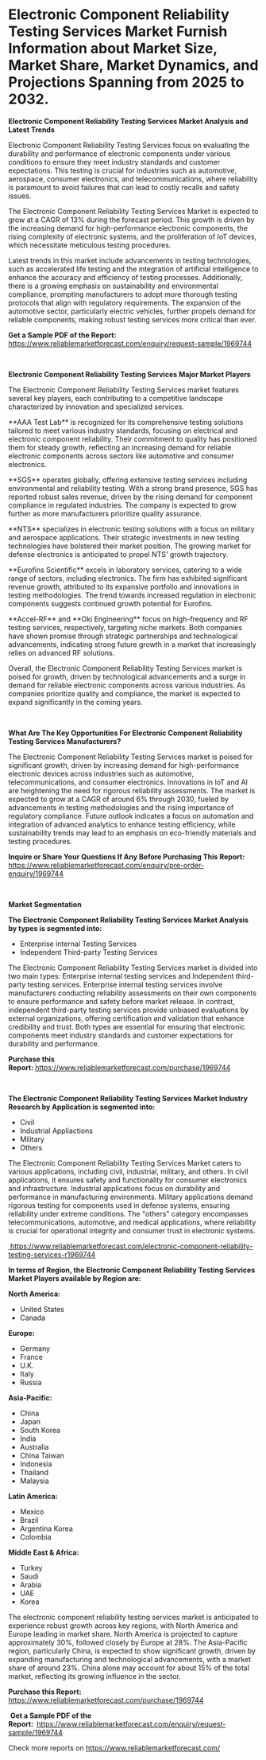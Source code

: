 <p><h1>Electronic Component Reliability Testing Services Market Furnish Information about Market Size, Market Share, Market Dynamics, and Projections Spanning from 2025 to 2032.</h1></p><p><strong>Electronic Component Reliability Testing Services Market Analysis and Latest Trends</strong></p>
<p><p>Electronic Component Reliability Testing Services focus on evaluating the durability and performance of electronic components under various conditions to ensure they meet industry standards and customer expectations. This testing is crucial for industries such as automotive, aerospace, consumer electronics, and telecommunications, where reliability is paramount to avoid failures that can lead to costly recalls and safety issues.</p><p>The Electronic Component Reliability Testing Services Market is expected to grow at a CAGR of 13% during the forecast period. This growth is driven by the increasing demand for high-performance electronic components, the rising complexity of electronic systems, and the proliferation of IoT devices, which necessitate meticulous testing procedures. </p><p>Latest trends in this market include advancements in testing technologies, such as accelerated life testing and the integration of artificial intelligence to enhance the accuracy and efficiency of testing processes. Additionally, there is a growing emphasis on sustainability and environmental compliance, prompting manufacturers to adopt more thorough testing protocols that align with regulatory requirements. The expansion of the automotive sector, particularly electric vehicles, further propels demand for reliable components, making robust testing services more critical than ever.</p></p>
<p><strong>Get a Sample PDF of the Report:&nbsp;</strong> <a href="https://www.reliablemarketforecast.com/enquiry/request-sample/1969744?utm_campaign=3049&utm_medium=2&utm_source=Github&utm_content=ia&utm_term=11032025&utm_id=electronic-component-reliability-testing-services">https://www.reliablemarketforecast.com/enquiry/request-sample/1969744</a></p>
<p>&nbsp;</p>
<p><strong>Electronic Component Reliability Testing Services Major Market Players</strong></p>
<p><p>The Electronic Component Reliability Testing Services market features several key players, each contributing to a competitive landscape characterized by innovation and specialized services. </p><p>**AAA Test Lab** is recognized for its comprehensive testing solutions tailored to meet various industry standards, focusing on electrical and electronic component reliability. Their commitment to quality has positioned them for steady growth, reflecting an increasing demand for reliable electronic components across sectors like automotive and consumer electronics.</p><p>**SGS** operates globally, offering extensive testing services including environmental and reliability testing. With a strong brand presence, SGS has reported robust sales revenue, driven by the rising demand for component compliance in regulated industries. The company is expected to grow further as more manufacturers prioritize quality assurance.</p><p>**NTS** specializes in electronic testing solutions with a focus on military and aerospace applications. Their strategic investments in new testing technologies have bolstered their market position. The growing market for defense electronics is anticipated to propel NTS' growth trajectory.</p><p>**Eurofins Scientific** excels in laboratory services, catering to a wide range of sectors, including electronics. The firm has exhibited significant revenue growth, attributed to its expansive portfolio and innovations in testing methodologies. The trend towards increased regulation in electronic components suggests continued growth potential for Eurofins.</p><p>**Accel-RF** and **Oki Engineering** focus on high-frequency and RF testing services, respectively, targeting niche markets. Both companies have shown promise through strategic partnerships and technological advancements, indicating strong future growth in a market that increasingly relies on advanced RF solutions.</p><p>Overall, the Electronic Component Reliability Testing Services market is poised for growth, driven by technological advancements and a surge in demand for reliable electronic components across various industries. As companies prioritize quality and compliance, the market is expected to expand significantly in the coming years.</p></p>
<p>&nbsp;</p>
<p><strong>What Are The Key Opportunities For Electronic Component Reliability Testing Services Manufacturers?</strong></p>
<p><p>The Electronic Component Reliability Testing Services market is poised for significant growth, driven by increasing demand for high-performance electronic devices across industries such as automotive, telecommunications, and consumer electronics. Innovations in IoT and AI are heightening the need for rigorous reliability assessments. The market is expected to grow at a CAGR of around 6% through 2030, fueled by advancements in testing methodologies and the rising importance of regulatory compliance. Future outlook indicates a focus on automation and integration of advanced analytics to enhance testing efficiency, while sustainability trends may lead to an emphasis on eco-friendly materials and testing procedures.</p></p>
<p><strong>Inquire or Share Your Questions If Any Before Purchasing This Report:</strong> <a href="https://www.reliablemarketforecast.com/enquiry/pre-order-enquiry/1969744?utm_campaign=3049&utm_medium=2&utm_source=Github&utm_content=ia&utm_term=11032025&utm_id=electronic-component-reliability-testing-services">https://www.reliablemarketforecast.com/enquiry/pre-order-enquiry/1969744</a></p>
<p>&nbsp;</p>
<p><strong>Market Segmentation</strong></p>
<p><strong>The Electronic Component Reliability Testing Services Market Analysis by types is segmented into:</strong></p>
<p><ul><li>Enterprise internal Testing Services</li><li>Independent Third-party Testing Services</li></ul></p>
<p><p>The Electronic Component Reliability Testing Services market is divided into two main types: Enterprise internal testing services and Independent third-party testing services. Enterprise internal testing services involve manufacturers conducting reliability assessments on their own components to ensure performance and safety before market release. In contrast, independent third-party testing services provide unbiased evaluations by external organizations, offering certification and validation that enhance credibility and trust. Both types are essential for ensuring that electronic components meet industry standards and customer expectations for durability and performance.</p></p>
<p><strong>Purchase this Report:&nbsp;</strong><a href="https://www.reliablemarketforecast.com/purchase/1969744?utm_campaign=3049&utm_medium=2&utm_source=Github&utm_content=ia&utm_term=11032025&utm_id=electronic-component-reliability-testing-services">https://www.reliablemarketforecast.com/purchase/1969744</a></p>
<p>&nbsp;</p>
<p><strong>The Electronic Component Reliability Testing Services Market Industry Research by Application is segmented into:</strong></p>
<p><ul><li>Civil</li><li>Industrial Appliactions</li><li>Military</li><li>Others</li></ul></p>
<p><p>The Electronic Component Reliability Testing Services Market caters to various applications, including civil, industrial, military, and others. In civil applications, it ensures safety and functionality for consumer electronics and infrastructure. Industrial applications focus on durability and performance in manufacturing environments. Military applications demand rigorous testing for components used in defense systems, ensuring reliability under extreme conditions. The "others" category encompasses telecommunications, automotive, and medical applications, where reliability is crucial for operational integrity and consumer trust in electronic systems.</p></p>
<p><a href="https://www.reliablemarketforecast.com/electronic-component-reliability-testing-services-r1969744?utm_campaign=3049&utm_medium=2&utm_source=Github&utm_content=ia&utm_term=11032025&utm_id=electronic-component-reliability-testing-services">&nbsp;https://www.reliablemarketforecast.com/electronic-component-reliability-testing-services-r1969744</a></p>
<p><strong>In terms of Region, the Electronic Component Reliability Testing Services Market Players available by Region are:</strong></p>
<p>
    <p> <strong> North America: </strong>
        <ul>
            <li>United States</li>
            <li>Canada</li>
        </ul>
        </p> 
    <p> <strong> Europe: </strong>
        <ul>
            <li>Germany</li>
            <li>France</li>
            <li>U.K.</li>
            <li>Italy</li>
            <li>Russia</li>
        </ul>
        </p> 
    <p> <strong> Asia-Pacific: </strong>
        <ul>
            <li>China</li>
            <li>Japan</li>
            <li>South Korea</li>
            <li>India</li>
            <li>Australia</li>
            <li>China Taiwan</li>
            <li>Indonesia</li>
            <li>Thailand</li>
            <li>Malaysia</li>
        </ul>
        </p> 
    <p> <strong> Latin America: </strong>
        <ul>
            <li>Mexico</li>
            <li>Brazil</li>
            <li>Argentina Korea</li>
            <li>Colombia</li>
        </ul>
        </p> 
    <p> <strong> Middle East & Africa: </strong>
        <ul>
            <li>Turkey</li>
            <li>Saudi</li>
            <li>Arabia</li>
            <li>UAE</li>
            <li>Korea</li>
        </ul>
    </p>
    </p>
<p><p>The electronic component reliability testing services market is anticipated to experience robust growth across key regions, with North America and Europe leading in market share. North America is projected to capture approximately 30%, followed closely by Europe at 28%. The Asia-Pacific region, particularly China, is expected to show significant growth, driven by expanding manufacturing and technological advancements, with a market share of around 23%. China alone may account for about 15% of the total market, reflecting its growing influence in the sector.</p></p>
<p><strong>Purchase this Report: </strong><a href="https://www.reliablemarketforecast.com/purchase/1969744?utm_campaign=3049&utm_medium=2&utm_source=Github&utm_content=ia&utm_term=11032025&utm_id=electronic-component-reliability-testing-services">https://www.reliablemarketforecast.com/purchase/1969744</a></p>
<p>&nbsp;<strong>Get a Sample PDF of the Report:&nbsp;&nbsp;</strong><a href="https://www.reliablemarketforecast.com/enquiry/request-sample/1969744?utm_campaign=3049&utm_medium=2&utm_source=Github&utm_content=ia&utm_term=11032025&utm_id=electronic-component-reliability-testing-services">https://www.reliablemarketforecast.com/enquiry/request-sample/1969744</a></p>
<p><strong></strong></p>
<p>Check more reports on <a href="https://www.reliablemarketforecast.com/?utm_campaign=3049&utm_medium=2&utm_source=Github&utm_content=ia&utm_term=11032025&utm_id=electronic-component-reliability-testing-services">https://www.reliablemarketforecast.com/</a></p>